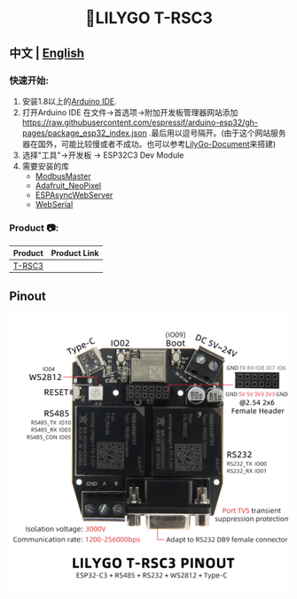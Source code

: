 <h1 align = "center">🌟LILYGO T-RSC3</h1>

## **中文 | [English](./README.md)**


<h3 align = "left">快速开始:</h3>

1. 安装1.8以上的[Arduino IDE](http://www.arduino.cc/en/main/software).
2. 打开Arduino IDE 在文件->首选项->附加开发板管理器网站添加 https://raw.githubusercontent.com/espressif/arduino-esp32/gh-pages/package_esp32_index.json .最后用以逗号隔开。(由于这个网站服务器在国外，可能比较慢或者不成功。也可以参考[LilyGo-Document](https://github.com/Xinyuan-LilyGO/LilyGo-Document)来搭建)
3. 选择"工具"->开发板 -> ESP32C3 Dev Module
5. 需要安装的库
     - [ModbusMaster](https://github.com/4-20ma/ModbusMaster)
     - [Adafruit_NeoPixel](https://github.com/adafruit/Adafruit_NeoPixel)
     - [ESPAsyncWebServer](https://github.com/me-no-dev/ESPAsyncWebServer)
     - [WebSerial](https://github.com/ayushsharma82/WebSerial)

<h3 align = "left">Product 📷:</h3>

|  Product   | Product  Link |
| :--------: | :-----------: |
| [T-RSC3]() |               |

## Pinout
![](image/T-RSC3.jpg)
